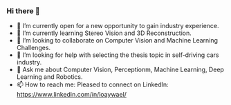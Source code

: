 ### Hi there 👋

<!--
**loaywael/loaywael** is a ✨ _special_ ✨ repository because its `README.md` (this file) appears on your GitHub profile.

Here are some ideas to get you started:

- 🔭 I’m currently working on ...
- 🌱 I’m currently learning ...
- 👯 I’m looking to collaborate on ...
- 🤔 I’m looking for help with ...
- 💬 Ask me about ...
- 📫 How to reach me: ...
- 😄 Pronouns: ...
- ⚡ Fun fact: ...
-->

- 🔭 I’m currently open for a new opportunity to gain industry experience.
- 🌱 I’m currently learning Stereo Vision and 3D Reconstruction.
- 👯 I’m looking to collaborate on Computer Vision and Machine Learning Challenges.
- 🤔 I’m looking for help with selecting the thesis topic in self-driving cars industry.
- 💬 Ask me about  Computer Vision, Perceptionm, Machine Learning, Deep Learning and Robotics.
- 📫 How to reach me: Pleased to connect on LinkedIn: https://www.linkedin.com/in/loaywael/
  
